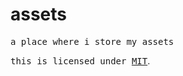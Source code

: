 # assets

<samp>a place where i store my assets</samp>

<samp>this is licensed under <a href="./LICENSE">MIT</a></samp>.
